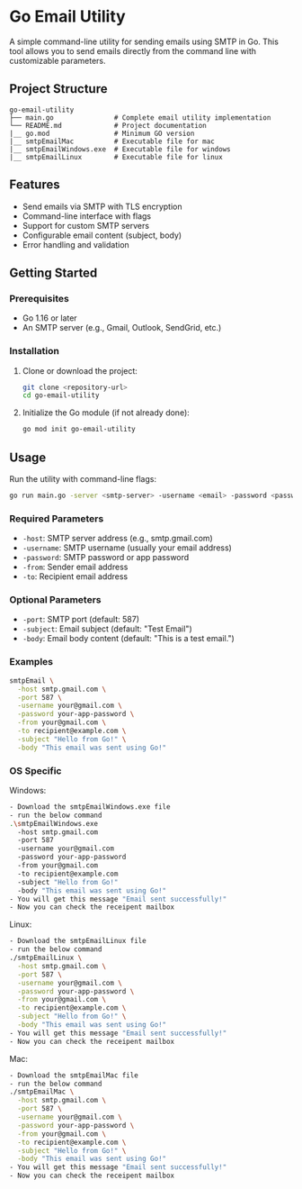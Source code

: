 # Go Email Utility

A simple command-line utility for sending emails using SMTP in Go. This tool allows you to send emails directly from the command line with customizable parameters.

## Project Structure

```
go-email-utility
├── main.go               # Complete email utility implementation
└── README.md             # Project documentation
|__ go.mod                # Minimum GO version
|__ smtpEmailMac          # Executable file for mac
|__ smtpEmailWindows.exe  # Executable file for windows
|__ smtpEmailLinux        # Executable file for linux 
```

## Features

- Send emails via SMTP with TLS encryption
- Command-line interface with flags
- Support for custom SMTP servers
- Configurable email content (subject, body)
- Error handling and validation

## Getting Started

### Prerequisites

- Go 1.16 or later
- An SMTP server (e.g., Gmail, Outlook, SendGrid, etc.)

### Installation

1. Clone or download the project:

   ```bash
   git clone <repository-url>
   cd go-email-utility
   ```

2. Initialize the Go module (if not already done):

   ```bash
   go mod init go-email-utility
   ```

## Usage

Run the utility with command-line flags:

```bash
go run main.go -server <smtp-server> -username <email> -password <password> -from <sender> -to <recipient> [options]
```

### Required Parameters

- `-host`: SMTP server address (e.g., smtp.gmail.com)
- `-username`: SMTP username (usually your email address)
- `-password`: SMTP password or app password
- `-from`: Sender email address
- `-to`: Recipient email address

### Optional Parameters

- `-port`: SMTP port (default: 587)
- `-subject`: Email subject (default: "Test Email")
- `-body`: Email body content (default: "This is a test email.")

### Examples

```bash
smtpEmail \
  -host smtp.gmail.com \
  -port 587 \
  -username your@gmail.com \
  -password your-app-password \
  -from your@gmail.com \
  -to recipient@example.com \
  -subject "Hello from Go!" \
  -body "This email was sent using Go!"
```
### OS Specific

Windows:

```bash
- Download the smtpEmailWindows.exe file
- run the below command
.\smtpEmailWindows.exe 
  -host smtp.gmail.com 
  -port 587 
  -username your@gmail.com 
  -password your-app-password 
  -from your@gmail.com 
  -to recipient@example.com 
  -subject "Hello from Go!" 
  -body "This email was sent using Go!"
- You will get this message "Email sent successfully!"
- Now you can check the receipent mailbox
```

Linux:

```bash
- Download the smtpEmailLinux file
- run the below command
./smtpEmailLinux \
  -host smtp.gmail.com \
  -port 587 \
  -username your@gmail.com \
  -password your-app-password \
  -from your@gmail.com \
  -to recipient@example.com \
  -subject "Hello from Go!" \
  -body "This email was sent using Go!"
- You will get this message "Email sent successfully!"
- Now you can check the receipent mailbox
```

Mac:

```bash
- Download the smtpEmailMac file
- run the below command
./smtpEmailMac \
  -host smtp.gmail.com \
  -port 587 \
  -username your@gmail.com \
  -password your-app-password \
  -from your@gmail.com \
  -to recipient@example.com \
  -subject "Hello from Go!" \
  -body "This email was sent using Go!"
- You will get this message "Email sent successfully!"
- Now you can check the receipent mailbox
```

